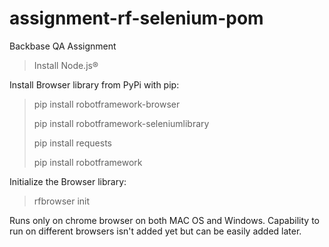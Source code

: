 # assignment-rf-selenium-pom
Backbase QA Assignment
>Install Node.js®
> 
Install Browser library from PyPi with pip:
> pip install robotframework-browser
>
>pip install robotframework-seleniumlibrary
>
>pip install requests
> 
> pip install robotframework
> 
Initialize the Browser library:
> rfbrowser init

Runs only on chrome browser on both MAC OS and Windows. Capability to run on different browsers isn't added yet but can be easily added later.